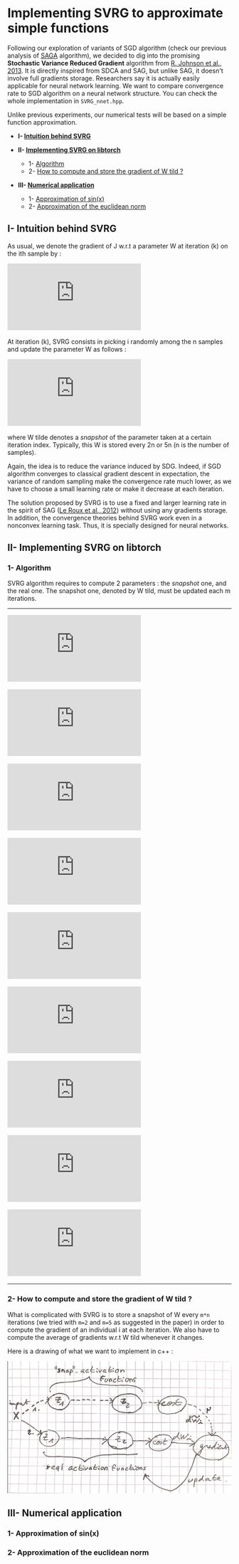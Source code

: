 # Implementing SVRG to approximate simple functions
Following our exploration of variants of SGD algorithm (check our previous analysis of [SAGA](https://github.com/Djeeb/stage_DL/tree/master/projects_pytorch/SAGA_nnet) algorithm),
we decided to dig into the promising **Stochastic Variance Reduced Gradient** algorithm from [R. Johnson et al., 2013](https://papers.nips.cc/paper/4937-accelerating-stochastic-gradient-descent-using-predictive-variance-reduction.pdf).
It is directly inspired from SDCA and SAG, but unlike SAG, it doesn't involve full gradients storage. Researchers say it is actually easily applicable for neural network learning.
We want to compare convergence rate to SGD algorithm on a neural network structure. 
You can check the whole implementation in `SVRG_nnet.hpp`.

Unlike previous experiments, our numerical tests will be based on a simple function approximation. 

- **I- [ Intuition behind SVRG ](#intuition)**

- **II- [ Implementing SVRG on libtorch ](#implementing)**
	- 1- [Algorithm ](#algorithm)
	- 2- [How to compute and store the gradient of W tild ?](#gradient)
	
- **III- [ Numerical application ](#numerical)**
	- 1- [Approximation of sin(x) ](#sin)
	- 2- [Approximation of the euclidean norm](#euclidean)

<a name="intuition"></a>
## I- Intuition behind SVRG

As usual, we denote the gradient of J w.r.t a parameter W at iteration (k) on the ith sample by : 

![equation](https://latex.codecogs.com/png.latex?%5Cdpi%7B150%7D%20dW_%7Bi%7D%5E%7B%28k%29%7D%3A%3D%20%5Cleft%20%28%20%5Cfrac%7B%5Cpartial%20J%7D%7B%5Cpartial%20W%7D%20%5Cright%20%29_%7Bi%7D%5E%7B%28k%29%7D)

At iteration (k), SVRG consists in picking i randomly among the n samples and update the parameter W as follows : 

![equation](https://latex.codecogs.com/png.latex?%5Cdpi%7B150%7D%20W%5E%7B%28k%29%7D%20%3D%20W%5E%7B%28k-1%29%7D%5C%3B%20-%20%5C%3B%20%5Calpha%20%5Cleft%20%28%20dW_%7Bi%7D%5E%7B%28k-1%29%7D-d%5Cwidetilde%7BW%7D_%7Bi%7D%20%5C%3B%20&plus;%20%5C%3B%20%5Cfrac%7B1%7D%7Bn%7D%5Csum_%7Bj%3D1%7D%5E%7Bn%7Dd%5Cwidetilde%7BW%7D_%7Bj%7D%20%5Cright%20%29) 

where W tilde denotes a *snapshot* of the parameter taken at a certain iteration index. Typically, this W is stored every 2n or 5n (n is the number of samples).

Again, the idea is to reduce the variance induced by SDG. Indeed, if SGD algorithm converges to classical gradient descent in expectation, 
the variance of random sampling make the convergence rate much lower, as we have to choose a small learning rate or make it decrease at each iteration.

The solution proposed by SVRG is to use a fixed and larger learning rate in the spirit of SAG ([Le Roux et al., 2012](https://arxiv.org/pdf/1202.6258.pdf)) without using any gradients storage.
In addition, the convergence theories behind SVRG work even in a nonconvex learning task. Thus, it is specially designed for neural networks. 

<a name="implementing"></a>
## II- Implementing SVRG on libtorch

<a name="algorithm"></a>
### 1- Algorithm

SVRG algorithm requires to compute 2 parameters : the *snapshot* one, and the real one. The snapshot one, denoted by W tild, must be updated each m iterations. 

________________________________________

![equation](https://latex.codecogs.com/png.latex?%5Cdpi%7B120%7D%20%5Cfn_cm%20initialize%5C%3B%20m%5C%3B%20and%5C%3B%20%5Calpha)

![equation](https://latex.codecogs.com/png.latex?%5Cdpi%7B120%7D%20%5Cfn_cm%20for%5C%3B%5C%3B%20s%3A%3D1%2C2%2C...%3A)

![equation](https://latex.codecogs.com/png.latex?%5Cdpi%7B120%7D%20%5Cfn_cm%20.%5C%3B%20%5C%3B%20%5C%3B%20%5C%3B%20%5C%3B%20%5C%3B%20%5C%3B%20%5Cwidetilde%7BW%7D%20%3D%20%5Cwidetilde%7BW%7D_%7Bs-1%7D)

![equation](https://latex.codecogs.com/png.latex?%5Cdpi%7B120%7D%20%5Cfn_cm%20.%5C%3B%20%5C%3B%20%5C%3B%20%5C%3B%20%5C%3B%20%5C%3B%20%5C%3B%20%5Cwidetilde%7B%5Cmu%7D%3A%3D%5Cfrac%7B1%7D%7Bn%7D%5Csum_%7Bi%3D1%7D%5E%7Bn%7Dd%5Cwidetilde%7BW%7D_%7Bi%7D)

![equation](https://latex.codecogs.com/png.latex?%5Cdpi%7B120%7D%20%5Cfn_cm%20.%5C%3B%20%5C%3B%20%5C%3B%20%5C%3B%20%5C%3B%20%5C%3B%20%5C%3B%20W%5E%7B%280%29%7D%3A%3D%5Cwidetilde%7BW%7D)

![equation](https://latex.codecogs.com/png.latex?%5Cdpi%7B120%7D%20%5Cfn_cm%20.%5C%3B%20%5C%3B%20%5C%3B%20%5C%3B%20%5C%3B%20%5C%3B%20%5C%3B%20for%20%5C%3B%20%5C%3B%20k%3A%3D1%2C2%2C...%2Cm%3A)

![equation](https://latex.codecogs.com/png.latex?%5Cdpi%7B120%7D%20%5Cfn_cm%20.%5C%3B%20%5C%3B%20%5C%3B%20%5C%3B%20%5C%3B%20%5C%3B%20%5C%3B%5C%3B%20%5C%3B%20%5C%3B%20%5C%3B%20%5C%3B%20%5C%3B%20%5C%3B%20pick%5C%3B%20i%5Cin%5Cleft%20%5C%7B%201%2C...%2Cn%20%5Cright%20%5C%7D%5C%3B%20at%5C%3B%20random)

![equation](https://latex.codecogs.com/png.latex?%5Cdpi%7B120%7D%20%5Cfn_cm%20.%5C%3B%20%5C%3B%20%5C%3B%20%5C%3B%20%5C%3B%20%5C%3B%20%5C%3B%5C%3B%20%5C%3B%20%5C%3B%20%5C%3B%20%5C%3B%20%5C%3B%20%5C%3B%20W%5E%7B%28k%29%7D%3A%3DW%5E%7B%28k-1%29%7D-%5Calpha%5Cleft%20%28%20dW_%7Bi%7D%5E%7B%28k-1%29%7D-d%5Cwidetilde%7BW%7D_%7Bi%7D&plus;%20%5Cwidehat%7B%5Cmu%7D%20%5Cright%20%29)

![equation](https://latex.codecogs.com/png.latex?%5Cdpi%7B120%7D%20%5Cfn_cm%20.%5C%3B%20%5C%3B%20%5C%3B%20%5C%3B%20%5C%3B%20%5C%3B%20%5C%3B%20%5C%3B%20%5C%3B%20%5C%3B%20%5C%3B%20%5C%3B%20%5C%3B%20%5C%3B%20%5Cwidetilde%7BW%7D_%7Bs%7D%20%3D%20W%5E%7B%28m%29%7D)

________________________________________

<a name="gradient"></a>
### 2- How to compute and store the gradient of W tild ?

What is complicated with SVRG is to store a snapshot of W every `m*n` iterations (we tried with `m=2` and `m=5` as suggested in the paper) in order to compute the gradient of an individual i at each iteration.
We also have to compute the average of gradients w.r.t W tild whenever it changes. 

Here is a drawing of what we want to implement in c++ : 

![image](../data/drawing_SVRG.jpg)

<a name="numerical"></a>
## III- Numerical application

<a name="sin"></a>
### 1- Approximation of sin(x)

<a name="euclidean"></a>
### 2- Approximation of the euclidean norm
